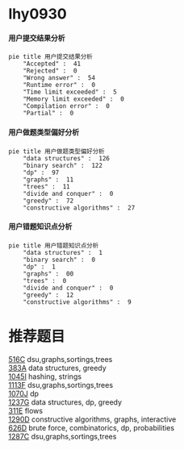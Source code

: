 # lhy0930

<!-- tabs:start -->



#### **用户提交结果分析**

```mermaid
pie title 用户提交结果分析
    "Accepted" :  41
    "Rejected" :  0
    "Wrong answer" :  54
    "Runtime error" :  0
    "Time limit exceeded" :  5
    "Memory limit exceeded" :  0
    "Compilation error" :  0
    "Partial" :  0
```

#### **用户做题类型偏好分析**

```mermaid
pie title 用户做题类型偏好分析
    "data structures" :  126
    "binary search" :  122
    "dp" :  97
    "graphs" :  11
    "trees" :  11
    "divide and conquer" :  0
    "greedy" :  72
    "constructive algorithms" :  27
```
#### **用户错题知识点分析**

```mermaid
pie title 用户错题知识点分析
    "data structures" :  1
    "binary search" :  0
    "dp" :  1
    "graphs" :  00
    "trees" :  0
    "divide and conquer" :  0
    "greedy" :  12
    "constructive algorithms" :  9
```



<!-- tabs:end -->
# 推荐题目
[516C](https://codeforces.com/contest/516/problem/C)		dsu,graphs,sortings,trees		  
[383A](https://codeforces.com/contest/383/problem/A)		data structures,
                        greedy		  
[1045I](https://codeforces.com/contest/1045/problem/I)		hashing,
                        strings		  
[1113F](https://codeforces.com/contest/1113/problem/F)		dsu,graphs,sortings,trees		  
[1070J](https://codeforces.com/contest/1070/problem/J)		dp		  
[1237G](https://codeforces.com/contest/1237/problem/G)		data structures,
                        dp,
                        greedy		  
[311E](https://codeforces.com/contest/311/problem/E)		flows		  
[1290D](https://codeforces.com/contest/1290/problem/D)		constructive algorithms,
                        graphs,
                        interactive		  
[626D](https://codeforces.com/contest/626/problem/D)		brute force,
                        combinatorics,
                        dp,
                        probabilities		  
[1287C](https://codeforces.com/contest/1287/problem/C)		dsu,graphs,sortings,trees		  
